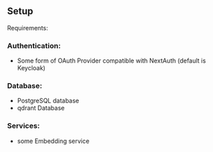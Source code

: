 ## Setup

Requirements:

### Authentication:

- Some form of OAuth Provider compatible with NextAuth (default is Keycloak)

### Database:

- PostgreSQL database
- qdrant Database

### Services:

- some Embedding service
